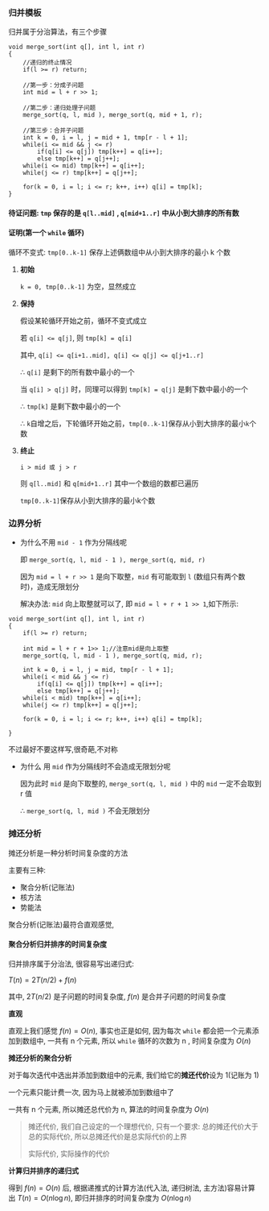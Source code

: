 ### 归并模板
归并属于分治算法，有三个步骤
```
void merge_sort(int q[], int l, int r)
{
    //递归的终止情况
    if(l >= r) return;
    
    //第一步：分成子问题
    int mid = l + r >> 1;
    
    //第二步：递归处理子问题
    merge_sort(q, l, mid ), merge_sort(q, mid + 1, r);
    
    //第三步：合并子问题
    int k = 0, i = l, j = mid + 1, tmp[r - l + 1];
    while(i <= mid && j <= r)
        if(q[i] <= q[j]) tmp[k++] = q[i++];
        else tmp[k++] = q[j++];
    while(i <= mid) tmp[k++] = q[i++];
    while(j <= r) tmp[k++] = q[j++];
    
    for(k = 0, i = l; i <= r; k++, i++) q[i] = tmp[k];
}
```

#### 待证问题: `tmp` 保存的是 `q[l..mid]` , `q[mid+1..r]` 中从小到大排序的所有数


#### 证明(第一个 `while` 循环)

循环不变式: `tmp[0..k-1]` 保存上述俩数组中从小到大排序的最小 k 个数

1. **初始** 
   
    `k = 0, tmp[0..k-1]` 为空，显然成立

2. **保持**

    假设某轮循环开始之前，循环不变式成立
    
    若 `q[i] <= q[j]`, 则 `tmp[k] = q[i]`
    
    其中, `q[i] <= q[i+1..mid], q[i] <= q[j] <= q[j+1..r]`
    
    ∴ `q[i]` 是剩下的所有数中最小的一个
    
    当 `q[i] > q[j]` 时，同理可以得到 `tmp[k] = q[j]` 是剩下数中最小的一个
    
    ∴ `tmp[k]` 是剩下数中最小的一个
    
    ∴ `k`自增之后，下轮循环开始之前，`tmp[0..k-1]`保存从小到大排序的最小`k`个数
    
3. **终止**

    `i > mid 或 j > r`
    
    则 `q[l..mid]` 和 `q[mid+1..r]` 其中一个数组的数都已遍历
    
    `tmp[0..k-1]`保存从小到大排序的最小k个数
    
### 边界分析

* 为什么不用 `mid - 1` 作为分隔线呢
  
    即 `merge_sort(q, l, mid - 1 ), merge_sort(q, mid, r)`

    因为 `mid = l + r >> 1` 是向下取整，`mid` 有可能取到 `l` (数组只有两个数时)，造成无限划分
    
    解决办法: `mid` 向上取整就可以了, 即 `mid = l + r + 1 >> 1`,如下所示:
    
```    
void merge_sort(int q[], int l, int r)
{
    if(l >= r) return;
        
    int mid = l + r + 1>> 1;//注意mid是向上取整
    merge_sort(q, l, mid - 1 ), merge_sort(q, mid, r);
        
    int k = 0, i = l, j = mid, tmp[r - l + 1];
    while(i < mid && j <= r)
        if(q[i] <= q[j]) tmp[k++] = q[i++];
        else tmp[k++] = q[j++];
    while(i < mid) tmp[k++] = q[i++];
    while(j <= r) tmp[k++] = q[j++];
        
    for(k = 0, i = l; i <= r; k++, i++) q[i] = tmp[k];
        
}
```

不过最好不要这样写,很奇葩,不对称


* 为什么 用 `mid` 作为分隔线时不会造成无限划分呢

    因为此时 `mid` 是向下取整的,  `merge_sort(q, l, mid )` 中的 `mid` 一定不会取到 r 值
    
    ∴  `merge_sort(q, l, mid )` 不会无限划分
    

### 摊还分析

摊还分析是一种分析时间复杂度的方法

主要有三种: 

* 聚合分析(记账法)
* 核方法
* 势能法

聚合分析(记账法)最符合直观感觉,

#### 聚合分析归并排序的时间复杂度

归并排序属于分治法, 很容易写出递归式:

$T(n) = 2T(n/2) + f(n)$

其中, $2T(n/2)$ 是子问题的时间复杂度, $f(n)$ 是合并子问题的时间复杂度

**直观**

直观上我们感觉 $f(n) = O(n)$, 事实也正是如何, 因为每次 `while` 都会把一个元素添加到数组中, 一共有 n 个元素, 所以 `while` 循环的次数为 n , 时间复杂度为 $O(n)$

**摊还分析的聚合分析**

对于每次迭代中选出并添加到数组中的元素, 我们给它的**摊还代价**设为 1(记账为 1)

一个元素只能计费一次, 因为马上就被添加到数组中了

 一共有 n 个元素, 所以摊还总代价为 n, 算法的时间复杂度为 $O(n)$

> 摊还代价, 我们自己设定的一个理想代价, 只有一个要求: 总的摊还代价大于总的实际代价, 所以总摊还代价是总实际代价的上界
>
> 实际代价, 实际操作的代价

**计算归并排序的递归式**

得到 $f(n) = O(n)$ 后, 根据递推式的计算方法(代入法, 递归树法, 主方法)容易计算出 $T(n) = O(n\log n)$, 即归并排序的时间复杂度为 $O(n\log n)$


